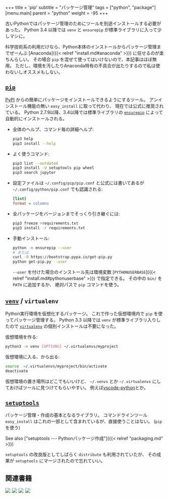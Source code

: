 +++
title = 'pip'
subtitle = "パッケージ管理"
tags = ["python", "package"]
[menu.main]
  parent = "python"
  weight = -95
+++

古いPythonではパッケージ管理のためにツールを別途インストールする必要があった。
Python 3.4 以降では `venv` と `ensurepip` が標準ライブラリに入って少しマシに。

科学技術系の利用だけなら、Python本体のインストールからパッケージ管理までぜーんぶ
[Anaconda]({{< relref "install.md#anaconda" >}}) に任せるのが楽ちんらしい。
その場合 `pip` を混ぜて使ってはいけないので、本記事はほぼ無用。
ただし、環境を汚したりAnaconda特有の不具合が出たりするので私は使わないしオススメもしない。


## [`pip`](https://pip.pypa.io/)

[PyPI](https://pypi.org/)
からの簡単にパッケージをインストールできるようにするツール。
アンインストール機能の無い `easy_install` に取って代わり、
現在では公式に推奨されている。
Python 2.7.9以降、3.4以降では標準ライブラリの
[`ensurepip`](https://docs.python.org/3/library/ensurepip.html)
によって自動的にインストールされる。

-   全体のヘルプ、コマンド毎の詳細ヘルプ:
    ```sh
    pip3 help
    pip3 install --help
    ```

-   よく使うコマンド:
    ```sh
    pip3 list --outdated
    pip3 install -U setuptools pip wheel
    pip3 search jupyter
    ```

-   設定ファイルは `~/.config/pip/pip.conf` と公式には書いてあるが
    `~/.config/python/pip.conf` でも認識される:
    ```ini
    [list]
    format = columns
    ```

-   全パッケージをバージョンまでそっくり引き継ぐには:
    ```sh
    pip3 freeze >requirements.txt
    pip3 install -r requirements.txt
    ```

-   手動インストール:
    ```sh
    python -m ensurepip --user
    # または
    curl -O https://bootstrap.pypa.io/get-pip.py
    python get-pip.py --user
    ```
    `--user` を付けた場合のインストール先は環境変数
    [`PYTHONUSERBASE`]({{< relref "install.md#pythonuserbase" >}})
    で指定できる。
    その中の `bin/` を `PATH` に追加するか、
    絶対パスで `pip` コマンドを使う。


## [`venv`](https://docs.python.org/3/library/venv.html) / `virtualenv`

Python実行環境を仮想化するパッケージ。
これで作った仮想環境内で `pip` を使ってパッケージ管理する。
Python 3.3 以降では `venv` が標準ライブラリ入りしたので
[`virtualenv`](https://virtualenv.pypa.io/)
の個別インストールは不要になった。

仮想環境を作る:
```sh
python3 -m venv [OPTIONS] ~/.virtualenvs/myproject
```

仮想環境に入る、から出る:
```sh
source  ~/.virtualenvs/myproject/bin/activate
deactivate
```

仮想環境の置き場所はどこでもいいけど、
`~/.venvs` とか `~/.virtualenvs` にしておけばツールに見つけてもらいやすい。
例えば[vscode-python](https://github.com/microsoft/vscode-python/blob/main/src/client/pythonEnvironments/base/locators/lowLevel/globalVirtualEnvronmentLocator.ts)とか。


## [`setuptools`](https://github.com/pypa/setuptools)

パッケージ管理・作成の基本となるライブラリ。
コマンドラインツール `easy_install`
はこれの一部として含まれているが、直接使うことはない。
(`pip` を使う)

See also ["setuptools --- Pythonパッケージ作成"]({{< relref "packaging.md" >}})

`setuptools` の改良版としてしばらく `distribute` も利用されていたが、
その成果が `setuptools` にマージされたので忘れていい。


## 関連書籍

<a href="https://www.amazon.co.jp/dp/479738946X/ref=as_li_ss_il?ie=UTF8&qid=1485612008&sr=8-6&keywords=python&linkCode=li3&tag=heavywatal-22&linkId=5ea5e48ecc83b9439f21406b6f57c062" target="_blank"><img border="0" src="//ws-fe.amazon-adsystem.com/widgets/q?_encoding=UTF8&ASIN=479738946X&Format=_SL250_&ID=AsinImage&MarketPlace=JP&ServiceVersion=20070822&WS=1&tag=heavywatal-22" ></a><img src="https://ir-jp.amazon-adsystem.com/e/ir?t=heavywatal-22&l=li3&o=9&a=479738946X" width="1" height="1" border="0" alt="" style="border:none !important; margin:0px !important;" />
<a href="https://www.amazon.co.jp/dp/487311845X/ref=as_li_ss_il?ie=UTF8&linkCode=li3&tag=heavywatal-22&linkId=72a416f5d10a9e84aaab4b3ee9613329&language=ja_JP" target="_blank"><img border="0" src="//ws-fe.amazon-adsystem.com/widgets/q?_encoding=UTF8&ASIN=487311845X&Format=_SL250_&ID=AsinImage&MarketPlace=JP&ServiceVersion=20070822&WS=1&tag=heavywatal-22&language=ja_JP" ></a><img src="https://ir-jp.amazon-adsystem.com/e/ir?t=heavywatal-22&language=ja_JP&l=li3&o=9&a=487311845X" width="1" height="1" border="0" alt="" style="border:none !important; margin:0px !important;" />
<a href="https://www.amazon.co.jp/dp/4873118417/ref=as_li_ss_il?ie=UTF8&linkCode=li3&tag=heavywatal-22&linkId=6b1a04ec880b6c730bd6e80273e30e9c&language=ja_JP" target="_blank"><img border="0" src="//ws-fe.amazon-adsystem.com/widgets/q?_encoding=UTF8&ASIN=4873118417&Format=_SL250_&ID=AsinImage&MarketPlace=JP&ServiceVersion=20070822&WS=1&tag=heavywatal-22&language=ja_JP" ></a><img src="https://ir-jp.amazon-adsystem.com/e/ir?t=heavywatal-22&language=ja_JP&l=li3&o=9&a=4873118417" width="1" height="1" border="0" alt="" style="border:none !important; margin:0px !important;" />
<a href="https://www.amazon.co.jp/dp/4873117488/ref=as_li_ss_il?ie=UTF8&linkCode=li3&tag=heavywatal-22&linkId=2181a50362009e68f507d44fc38716b4&language=ja_JP" target="_blank"><img border="0" src="//ws-fe.amazon-adsystem.com/widgets/q?_encoding=UTF8&ASIN=4873117488&Format=_SL250_&ID=AsinImage&MarketPlace=JP&ServiceVersion=20070822&WS=1&tag=heavywatal-22&language=ja_JP" ></a><img src="https://ir-jp.amazon-adsystem.com/e/ir?t=heavywatal-22&language=ja_JP&l=li3&o=9&a=4873117488" width="1" height="1" border="0" alt="" style="border:none !important; margin:0px !important;" />

